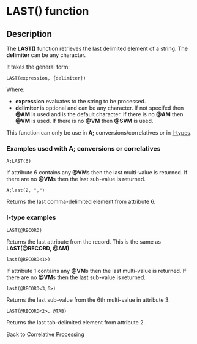 # LAST() function

<PageHeader />

## Description

The **LAST()** function retrieves the last delimited element of a string. The **delimiter** can be any character.

It takes the general form:

```
LAST(expression, {delimiter})
```

Where:

* **expression** evaluates to the string to be processed.
* **delimiter** is optional and can be any character. If not specifed then **@AM** is used and is the default character. If there is no **@AM** then **@VM** is used. If there is no **@VM** then **@SVM** is used.

This function can only be use in **A;** conversions/correlatives or in [I-types](../conversion-processing/../i-types/README.md).

### Examples used with A; conversions or correlatives

```
A;LAST(6)
```

If attribute 6 contains any **@VM**s then the last multi-value is returned. If there are no **@VM**s then the last sub-value is returned.


```
A;last(2, ",")
```

Returns the last comma-delimited element from attribute 6.

### I-type examples

```
LAST(@RECORD)
```

Returns the last attribute from the record. This is the same as **LAST(@RECORD, @AM)**

```
last(@RECORD<1>)
```

If attribute 1 contains any **@VM**s then the last multi-value is returned. If there are no **@VM**s then the last sub-value is returned.

```
last(@RECORD<3,6>)
```

Returns the last sub-value from the 6th multi-value in attribute 3.

```
LAST(@RECORD<2>, @TAB)
```

Returns the last tab-delimited element from attribute 2.


Back to [Correlative Processing](./../conversion-processing)

  
<PageFooter />
